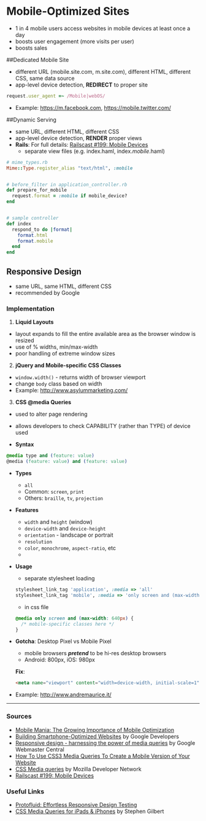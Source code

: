 # Mobile-Optimized Sites
  * 1 in 4 mobile users access websites in mobile devices at least once a day 
  * boosts user engagement (more visits per user)
  * boosts sales


##Dedicated Mobile Site
  * different URL (mobile.site.com, m.site.com), different HTML, different CSS, same data source
  * app-level device detection, **REDIRECT** to proper site
  
```ruby
request.user_agent =~ /Mobile|webOS/
```
  * Example: https://m.facebook.com, https://mobile.twitter.com/

  
##Dynamic Serving
  * same URL, different HTML, different CSS
  * app-level device detection, **RENDER** proper views
  * **Rails**: For full details: [Railscast #199: Mobile Devices](http://railscasts.com/episodes/199-mobile-devices?view=asciicast)
    * separate view files (e.g. index.haml, index._mobile_.haml)

```ruby
# mime_types.rb
Mime::Type.register_alias "text/html", :mobile


# before_filter in application_controller.rb
def prepare_for_mobile
  request.format = :mobile if mobile_device?
end


# sample controller
def index
  respond_to do |format|
    format.html
    format.mobile
  end
end
```

## Responsive Design
  * same URL, same HTML, different CSS
  * recommended by Google

### Implementation

 1. **Liquid Layouts** 
  * layout expands to fill the entire available area as the browser window is resized
  * use of % widths, min/max-width
  * poor handling of extreme window sizes
  
 2. **jQuery and Mobile-specific CSS Classes**
  * `window.width()` - returns width of browser viewport 
  * change `body` class based on width
  * Example: http://www.asylummarketing.com/


 3. **CSS @media Queries**
  * used to alter page rendering
  * allows developers to check CAPABILITY (rather than TYPE) of device used
  
  * **Syntax**
  ```css
  @media type and (feature: value)
  @media (feature: value) and (feature: value)
  ```

  * **Types**
    * `all`
    * Common: `screen`, `print`
    * Others: `braille`, `tv`, `projection`
 

  * **Features**
    * `width` and `height` (window)
    * `device-width` and `device-height`
    * `orientation` - landscape or portrait
    * `resolution`
    * `color`, `monochrome`, `aspect-ratio`, etc
    * 
   
  * **Usage**
    * separate stylesheet loading

    ```ruby
    stylesheet_link_tag 'application', :media => 'all'
    stylesheet_link_tag 'mobile', :media => 'only screen and (max-width: 640px)'
    ``` 

    * in css file
 
    ```css
    @media only screen and (max-width: 640px) {
      /* mobile-specific classes here */
    }
    ```
    
  * **Gotcha**: Desktop Pixel vs Mobile Pixel
    * mobile browsers **_pretend_** to be hi-res desktop browsers
    * Android: 800px, iOS: 980px
    
    **Fix**:
    ```html
    <meta name="viewport" content="width=device-width, initial-scale=1">
    ```

  * Example: http://www.andremaurice.it/






---




### Sources
  * [Mobile Mania: The Growing Importance of Mobile Optimization](http://blog.kissmetrics.com/mobile-mania/)
  * [Building Smartphone-Optimized Websites](https://developers.google.com/webmasters/smartphone-sites/) by Google Developers
  * [Responsive design - harnessing the power of media queries](http://googlewebmastercentral.blogspot.com/2012/04/responsive-design-harnessing-power-of.html) by Google Webmaster Central
  * [How To Use CSS3 Media Queries To Create a Mobile Version of Your Website](http://mobile.smashingmagazine.com/2010/07/19/how-to-use-css3-media-queries-to-create-a-mobile-version-of-your-website/)
  * [CSS Media queries](https://developer.mozilla.org/en-US/docs/Web/Guide/CSS/Media_queries) by Mozilla Developer Network
  * [Railscast #199: Mobile Devices](http://railscasts.com/episodes/199-mobile-devices?view=asciicast)

### Useful Links
  * [Protofluid: Effortless Responsive Design Testing](http://protofluid.com/)
  * [CSS Media Queries for iPads & iPhones](http://stephen.io/mediaqueries/) by Stephen Gilbert
